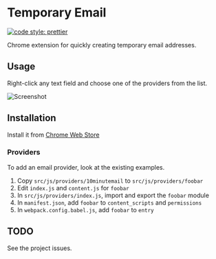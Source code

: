 # Temporary Email

[![code style: prettier](https://img.shields.io/badge/code_style-prettier-ff69b4.svg?style=flat-square)](https://github.com/prettier/prettier)

Chrome extension for quickly creating temporary email addresses.

## Usage

Right-click any text field and choose one of the providers from the list.

![Screenshot](http://i.imgur.com/NVfMTZR.png)

## Installation

Install it from [Chrome Web Store](https://chrome.google.com/webstore/detail/temporary-email/dpdilneogeopnmannkiopkignbbimbik)

### Providers

To add an email provider, look at the existing examples.

1. Copy `src/js/providers/10minutemail` to `src/js/providers/foobar`
2. Edit `index.js` and `content.js` for `foobar`
3. In `src/js/providers/index.js`, import and export the `foobar` module
4. In `manifest.json`, add `foobar` to `content_scripts` and `permissions`
5. In `webpack.config.babel.js`, add `foobar` to `entry`

## TODO

See the project issues.
